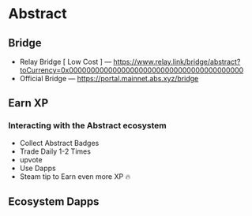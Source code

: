 # Abstract

## Bridge

- Relay Bridge [ Low Cost ] — https://www.relay.link/bridge/abstract?toCurrency=0x0000000000000000000000000000000000000000
- Official Bridge — https://portal.mainnet.abs.xyz/bridge

## Earn XP

### Interacting with the Abstract ecosystem

- Collect Abstract Badges
- Trade Daily 1-2 Times
- upvote
- Use Dapps
- Steam tip to Earn even more XP 🔥

## Ecosystem Dapps
